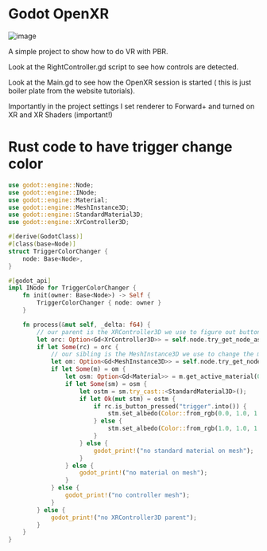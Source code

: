# Godot OpenXR

![image](https://github.com/richardanaya/godot_openxr_simple_button/assets/294042/1f462ebe-d10d-4c92-8554-11e6bd5fb052)

A simple project to show how to do VR with PBR.

Look at the RightController.gd script to see how controls are detected.

Look at the Main.gd to see how the OpenXR session is started ( this is just boiler plate from the website tutorials).

Importantly in the project settings I set renderer to Forward+ and turned on XR and XR Shaders (important!)

# Rust code to have trigger change color

```rust
use godot::engine::Node;
use godot::engine::INode;
use godot::engine::Material;
use godot::engine::MeshInstance3D;
use godot::engine::StandardMaterial3D;
use godot::engine::XrController3D;

#[derive(GodotClass)]
#[class(base=Node)]
struct TriggerColorChanger {
    node: Base<Node>,
}

#[godot_api]
impl INode for TriggerColorChanger {
    fn init(owner: Base<Node>) -> Self {
        TriggerColorChanger { node: owner }
    }

    fn process(&mut self, _delta: f64) {
        // our parent is the XRController3D we use to figure out button presses
        let orc: Option<Gd<XrController3D>> = self.node.try_get_node_as("..");
        if let Some(rc) = orc {
            // our sibling is the MeshInstance3D we use to change the material color
            let om: Option<Gd<MeshInstance3D>> = self.node.try_get_node_as("../ControllerMesh");
            if let Some(m) = om {
                let osm: Option<Gd<Material>> = m.get_active_material(0);
                if let Some(sm) = osm {
                    let ostm = sm.try_cast::<StandardMaterial3D>();
                    if let Ok(mut stm) = ostm {
                        if rc.is_button_pressed("trigger".into()) {
                            stm.set_albedo(Color::from_rgb(0.0, 1.0, 1.0));
                        } else {
                            stm.set_albedo(Color::from_rgb(1.0, 1.0, 1.0));
                        }
                    } else {
                        godot_print!("no standard material on mesh");
                    }
                } else {
                    godot_print!("no material on mesh");
                }
            } else {
                godot_print!("no controller mesh");
            }
        } else {
            godot_print!("no XRController3D parent");
        }
    }
}

```
